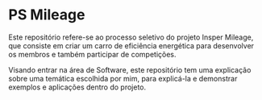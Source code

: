 # PS Mileage 

Este repositório refere-se ao processo seletivo do projeto Insper Mileage, que consiste em criar um carro de eficiência energética para desenvolver os membros e também participar de competições.

Visando entrar na área de Software, este repositório tem uma explicação sobre uma temática escolhida por mim, para explicá-la e demonstrar exemplos e aplicações dentro do projeto.
